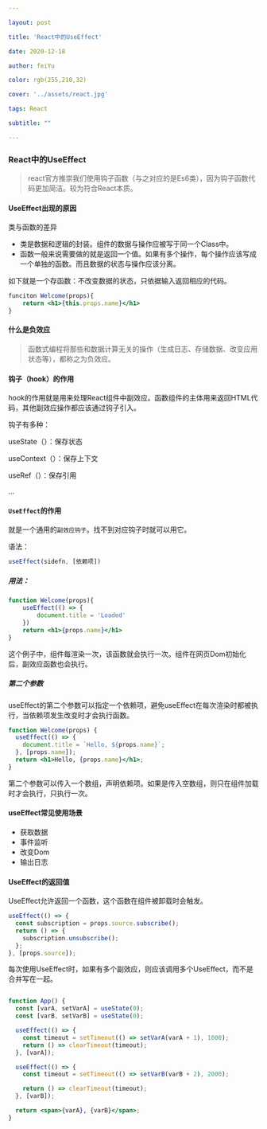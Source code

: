 ```yaml
---

layout: post

title: 'React中的UseEffect'

date: 2020-12-18

author: feiYu

color: rgb(255,210,32)

cover: '../assets/react.jpg'

tags: React

subtitle: ""

---
```


### React中的UseEffect

> react官方推崇我们使用钩子函数（与之对应的是Es6类），因为钩子函数代码更加简洁。较为符合React本质。

#### UseEffect出现的原因

类与函数的差异

+ 类是数据和逻辑的封装。组件的数据与操作应被写于同一个Class中。
+ 函数一般来说需要做的就是返回一个值。如果有多个操作，每个操作应该写成一个单独的函数。而且数据的状态与操作应该分离。

如下就是一个存函数：不改变数据的状态，只依据输入返回相应的代码。

```jsx
funciton Welcome(props){
    return <h1>{this.props.name}</h1>
}
```

#### 什么是负效应

> 函数式编程将那些和数据计算无关的操作（生成日志、存储数据、改变应用状态等），都称之为负效应。

#### 钩子（hook）的作用

hook的作用就是用来处理React组件中副效应。函数组件的主体用来返回HTML代码，其他副效应操作都应该通过钩子引入。

钩子有多种：

useState（）：保存状态

useContext（）：保存上下文

useRef（）：保存引用 

...

#### `UseEffect`的作用

就是一个通用的`副效应钩子`。找不到对应钩子时就可以用它。

语法：

```jsx
useEffect(sidefn, [依赖项])
```

##### 用法：

```jsx
function Welcome(props){
    useEffect(() => {
        document.title = 'Loaded'
    })
    return <h1>{props.name}</h1>
}
```

这个例子中，组件每渲染一次，该函数就会执行一次。组件在网页Dom初始化后，副效应函数也会执行。

##### 第二个参数

useEffect的第二个参数可以指定一个依赖项，避免useEffect在每次渲染时都被执行，当依赖项发生改变时才会执行函数。

```jsx
function Welcome(props) {
  useEffect(() => {
    document.title = `Hello, ${props.name}`;
  }, [props.name]);
  return <h1>Hello, {props.name}</h1>;
}
```

第二个参数可以传入一个数组，声明依赖项。如果是传入空数组，则只在组件加载时才会执行，只执行一次。

#### useEffect常见使用场景

+ 获取数据
+ 事件监听
+ 改变Dom
+ 输出日志

#### UseEffect的返回值

UseEffect允许返回一个函数，这个函数在组件被卸载时会触发。

```jsx
useEffect(() => {
  const subscription = props.source.subscribe();
  return () => {
    subscription.unsubscribe();
  };
}, [props.source]);
```

每次使用UseEffect时，如果有多个副效应，则应该调用多个UseEffect，而不是合并写在一起。

```jsx

function App() {
  const [varA, setVarA] = useState(0);
  const [varB, setVarB] = useState(0);

  useEffect(() => {
    const timeout = setTimeout(() => setVarA(varA + 1), 1000);
    return () => clearTimeout(timeout);
  }, [varA]);

  useEffect(() => {
    const timeout = setTimeout(() => setVarB(varB + 2), 2000);

    return () => clearTimeout(timeout);
  }, [varB]);

  return <span>{varA}, {varB}</span>;
}
```

